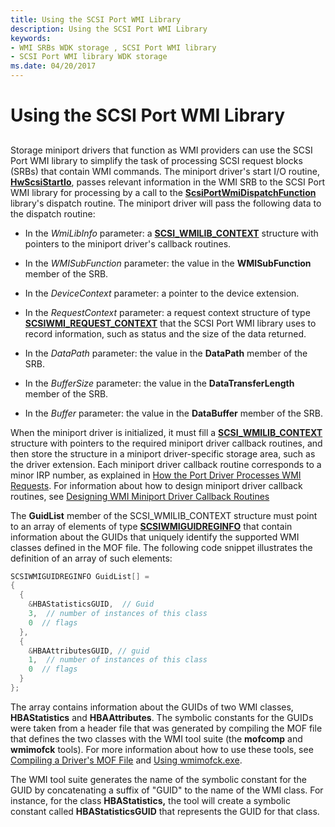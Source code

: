 ```yaml
---
title: Using the SCSI Port WMI Library
description: Using the SCSI Port WMI Library
keywords:
- WMI SRBs WDK storage , SCSI Port WMI library
- SCSI Port WMI library WDK storage
ms.date: 04/20/2017
---
```


# Using the SCSI Port WMI Library


## <span id="ddk_using_the_scsi_port_wmi_library_kg"></span><span id="DDK_USING_THE_SCSI_PORT_WMI_LIBRARY_KG"></span>


Storage miniport drivers that function as WMI providers can use the SCSI Port WMI library to simplify the task of processing SCSI request blocks (SRBs) that contain WMI commands. The miniport driver's start I/O routine, [**HwScsiStartIo**](/previous-versions/windows/hardware/drivers/ff557323(v=vs.85)), passes relevant information in the WMI SRB to the SCSI Port WMI library for processing by a call to the [**ScsiPortWmiDispatchFunction**](/windows-hardware/drivers/ddi/scsiwmi/nf-scsiwmi-scsiportwmidispatchfunction) library's dispatch routine. The miniport driver will pass the following data to the dispatch routine:

-   In the *WmiLibInfo* parameter: a [**SCSI\_WMILIB\_CONTEXT**](/windows-hardware/drivers/ddi/scsiwmi/ns-scsiwmi-_scsiwmilib_context) structure with pointers to the miniport driver's callback routines.

-   In the *WMISubFunction* parameter: the value in the **WMISubFunction** member of the SRB.

-   In the *DeviceContext* parameter: a pointer to the device extension.

-   In the *RequestContext* parameter: a request context structure of type [**SCSIWMI\_REQUEST\_CONTEXT**](/windows-hardware/drivers/ddi/scsiwmi/ns-scsiwmi-scsiwmi_request_context) that the SCSI Port WMI library uses to record information, such as status and the size of the data returned.

-   In the *DataPath* parameter: the value in the **DataPath** member of the SRB.

-   In the *BufferSize* parameter: the value in the **DataTransferLength** member of the SRB.

-   In the *Buffer* parameter: the value in the **DataBuffer** member of the SRB.

When the miniport driver is initialized, it must fill a [**SCSI\_WMILIB\_CONTEXT**](/windows-hardware/drivers/ddi/scsiwmi/ns-scsiwmi-_scsiwmilib_context) structure with pointers to the required miniport driver callback routines, and then store the structure in a miniport driver-specific storage area, such as the driver extension. Each miniport driver callback routine corresponds to a minor IRP number, as explained in [How the Port Driver Processes WMI Requests](how-the-port-driver-processes-wmi-requests.md). For information about how to design miniport driver callback routines, see [Designing WMI Miniport Driver Callback Routines](designing-wmi-miniport-driver-callback-routines.md)

The **GuidList** member of the SCSI\_WMILIB\_CONTEXT structure must point to an array of elements of type [**SCSIWMIGUIDREGINFO**](/windows-hardware/drivers/ddi/scsiwmi/ns-scsiwmi-scsiwmiguidreginfo) that contain information about the GUIDs that uniquely identify the supported WMI classes defined in the MOF file. The following code snippet illustrates the definition of an array of such elements:

```cpp
SCSIWMIGUIDREGINFO GuidList[] = 
{
  {
    &HBAStatisticsGUID,  // Guid
    3,  // number of instances of this class
    0  // flags
  },
  {
    &HBAAttributesGUID, // guid
    1,  // number of instances of this class
    0  // flags
  }
};
```

The array contains information about the GUIDs of two WMI classes, **HBAStatistics** and **HBAAttributes**. The symbolic constants for the GUIDs were taken from a header file that was generated by compiling the MOF file that defines the two classes with the WMI tool suite (the **mofcomp** and **wmimofck** tools). For more information about how to use these tools, see [Compiling a Driver's MOF File](../kernel/compiling-a-driver-s-mof-file.md) and [Using wmimofck.exe](../kernel/using-wmimofck-exe.md).

The WMI tool suite generates the name of the symbolic constant for the GUID by concatenating a suffix of "GUID" to the name of the WMI class. For instance, for the class **HBAStatistics,** the tool will create a symbolic constant called **HBAStatisticsGUID** that represents the GUID for that class.

 

